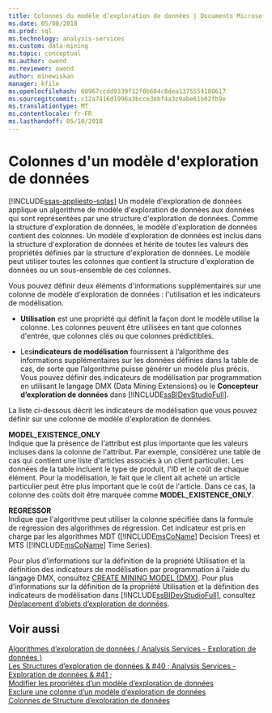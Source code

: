 ```yaml
---
title: Colonnes du modèle d’exploration de données | Documents Microsoft
ms.date: 05/08/2018
ms.prod: sql
ms.technology: analysis-services
ms.custom: data-mining
ms.topic: conceptual
ms.author: owend
ms.reviewer: owend
author: minewiskan
manager: kfile
ms.openlocfilehash: 60967ccdd9339f12f0b684c8dea1375554180617
ms.sourcegitcommit: c12a7416d1996a3bcce3ebf4a3c9abe61b02fb9e
ms.translationtype: MT
ms.contentlocale: fr-FR
ms.lasthandoff: 05/10/2018
---
```

# <a name="mining-model-columns"></a>Colonnes d'un modèle d'exploration de données
[!INCLUDE[ssas-appliesto-sqlas](../../includes/ssas-appliesto-sqlas.md)]
  Un modèle d'exploration de données applique un algorithme de modèle d'exploration de données aux données qui sont représentées par une structure d'exploration de données. Comme la structure d'exploration de données, le modèle d'exploration de données contient des colonnes. Un modèle d'exploration de données est inclus dans la structure d'exploration de données et hérite de toutes les valeurs des propriétés définies par la structure d'exploration de données. Le modèle peut utiliser toutes les colonnes que contient la structure d'exploration de données ou un sous-ensemble de ces colonnes.  
  
 Vous pouvez définir deux éléments d'informations supplémentaires sur une colonne de modèle d'exploration de données : l'utilisation et les indicateurs de modélisation.  
  
-   **Utilisation** est une propriété qui définit la façon dont le modèle utilise la colonne. Les colonnes peuvent être utilisées en tant que colonnes d'entrée, que colonnes clés ou que colonnes prédictibles.  
  
-   Les**indicateurs de modélisation** fournissent à l’algorithme des informations supplémentaires sur les données définies dans la table de cas, de sorte que l’algorithme puisse générer un modèle plus précis. Vous pouvez définir des indicateurs de modélisation par programmation en utilisant le langage DMX (Data Mining Extensions) ou le **Concepteur d’exploration de données** dans [!INCLUDE[ssBIDevStudioFull](../../includes/ssbidevstudiofull-md.md)].  
  
 La liste ci-dessous décrit les indicateurs de modélisation que vous pouvez définir sur une colonne de modèle d'exploration de données.  
  
 **MODEL_EXISTENCE_ONLY**  
 Indique que la présence de l'attribut est plus importante que les valeurs incluses dans la colonne de l'attribut. Par exemple, considérez une table de cas qui contient une liste d'articles associés à un client particulier. Les données de la table incluent le type de produit, l'ID et le coût de chaque élément. Pour la modélisation, le fait que le client ait acheté un article particulier peut être plus important que le coût de l'article. Dans ce cas, la colonne des coûts doit être marquée comme **MODEL_EXISTENCE_ONLY**.  
  
 **REGRESSOR**  
 Indique que l'algorithme peut utiliser la colonne spécifiée dans la formule de régression des algorithmes de régression. Cet indicateur est pris en charge par les algorithmes MDT ([!INCLUDE[msCoName](../../includes/msconame-md.md)] Decision Trees) et MTS ([!INCLUDE[msCoName](../../includes/msconame-md.md)] Time Series).  
  
 Pour plus d’informations sur la définition de la propriété Utilisation et la définition des indicateurs de modélisation par programmation à l’aide du langage DMX, consultez [CREATE MINING MODEL &#40;DMX&#41;](../../dmx/create-mining-model-dmx.md). Pour plus d’informations sur la définition de la propriété Utilisation et la définition des indicateurs de modélisation dans [!INCLUDE[ssBIDevStudioFull](../../includes/ssbidevstudiofull-md.md)], consultez [Déplacement d’objets d’exploration de données](../../analysis-services/data-mining/moving-data-mining-objects.md).  
  
## <a name="see-also"></a>Voir aussi  
 [Algorithmes d’exploration de données &#40; Analysis Services - Exploration de données &#41;](../../analysis-services/data-mining/data-mining-algorithms-analysis-services-data-mining.md)   
 [Les Structures d’exploration de données & #40 ; Analysis Services - Exploration de données & #41 ;](../../analysis-services/data-mining/mining-structures-analysis-services-data-mining.md)   
 [Modifier les propriétés d’un modèle d’exploration de données](../../analysis-services/data-mining/change-the-properties-of-a-mining-model.md)   
 [Exclure une colonne d’un modèle d’exploration de données](../../analysis-services/data-mining/exclude-a-column-from-a-mining-model.md)   
 [Colonnes de Structure d’exploration de données](../../analysis-services/data-mining/mining-structure-columns.md)  
  
  

